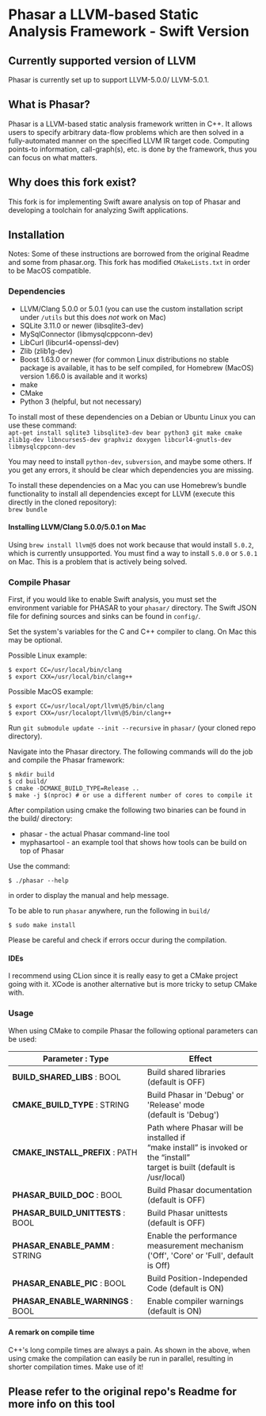 Phasar a LLVM-based Static Analysis Framework - Swift Version
=============================================

Currently supported version of LLVM
-----------------------------------
Phasar is currently set up to support LLVM-5.0.0/ LLVM-5.0.1.

What is Phasar?
---------------
Phasar is a LLVM-based static analysis framework written in C++. It allows users
to specify arbitrary data-flow problems which are then solved in a 
fully-automated manner on the specified LLVM IR target code. Computing points-to
information, call-graph(s), etc. is done by the framework, thus you can focus on
what matters.

Why does this fork exist?
---------------------------------
This fork is for implementing Swift aware analysis on top of Phasar and developing a toolchain for analyzing Swift applications. 

Installation
------------

Notes: Some of these instructions are borrowed from the original Readme and some from phasar.org. This fork has modified `CMakeLists.txt` in order to be MacOS compatible. 

### Dependencies
* LLVM/Clang 5.0.0 or 5.0.1 (you can use the custom installation script under `/utils` but this does *not* work on Mac)
* SQLite 3.11.0 or newer (libsqlite3-dev)
* MySqlConnector (libmysqlcppconn-dev)
* LibCurl (libcurl4-openssl-dev)
* Zlib (zlib1g-dev)
* Boost 1.63.0 or newer (for common Linux distributions no stable package is available, it has to be self compiled, for Homebrew (MacOS) version 1.66.0 is available and it works)
* make
* CMake
* Python 3 (helpful, but not necessary)

To install most of these dependencies on a Debian or Ubuntu Linux you can use these command:  
`apt-get install sqlite3 libsqlite3-dev bear python3 git make cmake zlib1g-dev libncurses5-dev graphviz doxygen libcurl4-gnutls-dev libmysqlcppconn-dev`

You may need to install `python-dev`, `subversion`, and maybe some others. If you get any errors, it should be clear which dependencies you are missing.

To install these dependencies on a Mac you can use Homebrew’s bundle functionality to install all dependencies except for LLVM (execute this directly in the cloned repository):  
`brew bundle`

#### Installing LLVM/Clang 5.0.0/5.0.1 on Mac
Using `brew install llvm@5` does not work because that would install `5.0.2`, which is currently unsupported. You must find a way to install `5.0.0` or `5.0.1` on Mac. This is a problem that is actively being solved.

### Compile Phasar
First, if you would like to enable Swift analysis, you must set the environment variable for PHASAR to your `phasar/` directory. The Swift JSON file for defining sources and sinks can be found in `config/`.

Set the system's variables for the C and C++ compiler to clang. On Mac this may be optional.

Possible Linux example:
```
$ export CC=/usr/local/bin/clang
$ export CXX=/usr/local/bin/clang++
```
Possible MacOS example:
```
$ export CC=/usr/local/opt/llvm\@5/bin/clang
$ export CXX=/usr/localopt/llvm\@5/bin/clang++
```

Run `git submodule update --init --recursive` in `phasar/` (your cloned repo directory).

Navigate into the Phasar directory. The following commands will do the job and compile the Phasar framework:

```
$ mkdir build
$ cd build/
$ cmake -DCMAKE_BUILD_TYPE=Release ..
$ make -j $(nproc) # or use a different number of cores to compile it
```

After compilation using cmake the following two binaries can be found in the build/ directory:

+ phasar - the actual Phasar command-line tool
+ myphasartool - an example tool that shows how tools can be build on top of Phasar

Use the command:

`$ ./phasar --help`

in order to display the manual and help message.

To be able to run `phasar` anywhere, run the following in `build/`

`$ sudo make install`

Please be careful and check if errors occur during the compilation.

#### IDEs
I recommend using CLion since it is really easy to get a CMake project going with it. XCode is another alternative but is more tricky to setup CMake with.

### Usage

When using CMake to compile Phasar the following optional parameters can be used:

| Parameter : Type|  Effect |
|-----------|--------|
| <b>BUILD_SHARED_LIBS</b> : BOOL | Build shared libraries (default is OFF) |
| <b>CMAKE_BUILD_TYPE</b> : STRING | Build Phasar in 'Debug' or 'Release' mode <br> (default is 'Debug') |
| <b>CMAKE_INSTALL_PREFIX</b> : PATH | Path where Phasar will be installed if <br> “make install” is invoked or the “install” <br> target is built (default is /usr/local) |
| <b>PHASAR_BUILD_DOC</b> : BOOL | Build Phasar documentation (default is OFF) |
| <b>PHASAR_BUILD_UNITTESTS</b> : BOOL | Build Phasar unittests (default is OFF) |
| <b>PHASAR_ENABLE_PAMM</b> : STRING | Enable the performance measurement mechanism <br> ('Off', 'Core' or 'Full', default is Off) |
| <b>PHASAR_ENABLE_PIC</b> : BOOL | Build Position-Independed Code (default is ON) |
| <b>PHASAR_ENABLE_WARNINGS</b> : BOOL | Enable compiler warnings (default is ON) |


#### A remark on compile time
C++'s long compile times are always a pain. As shown in the above, when using cmake the compilation can easily be run in parallel, resulting in shorter compilation times. Make use of it!

## Please refer to the original repo's Readme for more info on this tool
